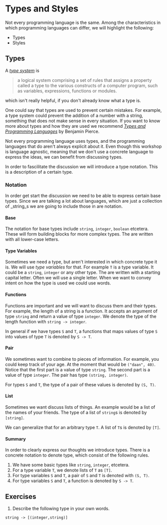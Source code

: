 # Types and Styles
Not every programming language is the same. Among the characteristics in which programming languages can differ, we will highlight the following:

* Types
* Styles

## Types
A [_type system_][wikipedia:type-system] is

> a logical system comprising a set of rules that assigns a property called a type to the various constructs of a computer program, such as variables, expressions, functions or modules.

which isn't really helpful, if you don't already know what a type is.

One could say that types are used to prevent certain mistakes. For example, a type system could prevent the addition of a number with a string, something that does not make sense in every situation. If you want to know more about types and how they are used we recommend [_Types and Programming Languages_][book:tapl] by Benjamin Pierce.

Not every programming language uses types, and the programming languages that do aren't always explicit about it. Even though this workshop is language agnostic, meaning that we don't use a concrete language to express the ideas, we can benefit from discussing types.

In order to fascilitate the discussion we will introduce a type notation. This is a description of a certain type.

### Notation
In order get start the discussion we need to be able to express certain base types. Since we are talking a lot about languages, which are just a collection of _string_s we are going to include those in are notation.

#### Base
The notation for base types include `string`, `integer`, `boolean` etcetera. These will form building blocks for more complex types. The are written with all lower-case letters.

#### Type Variables
Sometimes we need a type, but aren't interested in which concrete type it is. We will use _type variables_ for that. For example `T` is a type variable. It could be a `string`, `integer` or any other type. The are written with a starting capital letter. Often we will use a single letter. When we want to convey intent on how the type is used we could use words.

#### Functions
Functions are important and we will want to discuss them and their types. For example, the length of a string is a function. It accepts an argument of type `string` and return a value of type `integer`. We denote the type of the length function with `string -> integer`.

In general if we have types `S` and `T`, a functions that maps values of type `S` into values of type `T` is denoted by `S -> T`.

#### Pair
We sometimes want to combine to pieces of information. For example, you could keep track of your age. At the moment that would be `("daan", 40)`. Notice that the first part is a value of type `string`. The second part is a value of type `integer`. The pair has type `(string, integer)`.

For types `S` and `T`, the type of a pair of these values is denoted by `(S, T)`.

#### List
Sometimes we want discuss lists of things. An example would be a list of the names of your friends. The type of a list of `string`s is denoted by `[string]`.

We can generalize that for an arbitrary type `T`. A list of `T`s is denoted by `[T]`.

#### Summary
In order to clearly express our thoughts we introduce types. There is a concrete notation to denote type, which consist of the following rules.

1. We have some basic types like `string`, `integer`, etcetera.
2. For a type variable `T`, we denote lists of `T` as `[T]`.
3. For type variables `S` and `T`, a pair of `S` and `T` is denoted with `(S, T)`.
4. For type variables `S` and `T`, a function is denoted by `S -> T`.

## Exercises
1. Describe the following type in your own words.

```plain
string -> [(integer,string)]
```








[wikipedia:type-system]: https://en.wikipedia.org/wiki/Type_system
[book:tapl]: https://www.cis.upenn.edu/~bcpierce/tapl/